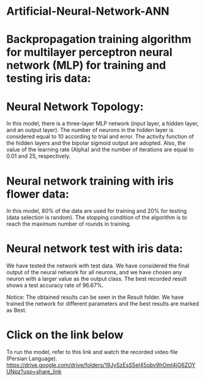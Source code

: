 # Artificial-Neural-Network-ANN


# Backpropagation training algorithm for multilayer perceptron neural network (MLP) for training and testing iris data:

# Neural Network Topology:
In this model, there is a three-layer MLP network (input layer, a hidden layer, and an output layer). The number of neurons in the hidden layer is considered equal to 10
according to trial and error. The activity function of the hidden layers and the bipolar sigmoid output are adopted. Also, the value of the learning rate (Alpha) and the
number of iterations are equal to 0.01 and 25, respectively.

# Neural network training with iris flower data:
In this model, 80% of the data are used for training and 20% for testing (data selection is random). The stopping condition of the algorithm is to reach the maximum
number of rounds in training.

# Neural network test with iris data:
We have tested the network with test data. We have considered the final output of the neural network for all neurons, and we have chosen any neuron with a larger value
as the output class. The best recorded result shows a test accuracy rate of 96.67%.

Notice: The obtained results can be seen in the Result folder. We have trained the network for different parameters and the best results are marked as Best.

# Click on the link below
To run the model, refer to this link and watch the recorded video file (Persian Language).
https://drive.google.com/drive/folders/19JySzEsS5eI45obv9hOml4jG6ZOYUNpz?usp=share_link
